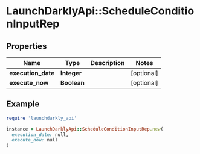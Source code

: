 # LaunchDarklyApi::ScheduleConditionInputRep

## Properties

| Name | Type | Description | Notes |
| ---- | ---- | ----------- | ----- |
| **execution_date** | **Integer** |  | [optional] |
| **execute_now** | **Boolean** |  | [optional] |

## Example

```ruby
require 'launchdarkly_api'

instance = LaunchDarklyApi::ScheduleConditionInputRep.new(
  execution_date: null,
  execute_now: null
)
```

